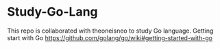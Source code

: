 # Study-Go-Lang
This repo is collaborated with theoneisneo to study Go language.
Getting start with Go
https://github.com/golang/go/wiki#getting-started-with-go
